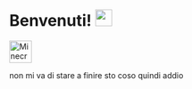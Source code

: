 
# Benvenuti! <img src="https://raw.githubusercontent.com/MartinHeinz/MartinHeinz/master/wave.gif" width="30px">

<p align="left"> <img src="https://imgur.com/a/wFwWPwC" alt="   Minecraft Plugin Developer" width="40" height="40"/></p><p><img align="left" /></p>


non mi va di stare a finire sto coso quindi addio 

